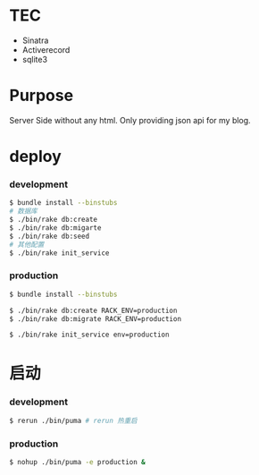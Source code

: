 # TEC

* Sinatra
* Activerecord
* sqlite3

# Purpose

Server Side without any html. Only providing json api for my blog.



# deploy

### development

```bash
$ bundle install --binstubs
# 数据库
$ ./bin/rake db:create 
$ ./bin/rake db:migarte
$ ./bin/rake db:seed
# 其他配置
$ ./bin/rake init_service 
```

### production


```bash
$ bundle install --binstubs

$ ./bin/rake db:create RACK_ENV=production
$ ./bin/rake db:migrate RACK_ENV=production

$ ./bin/rake init_service env=production
```


# 启动

### development

```bash
$ rerun ./bin/puma # rerun 热重启
```

### production

```bash
$ nohup ./bin/puma -e production &
```


